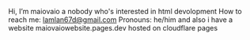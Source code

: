 Hi, I’m maiovaio a nobody who's interested in html devolopment
How to reach me: lamlan67d@gmail.com
Pronouns: he/him
and also i have a website maiovaiowebsite.pages.dev hosted on cloudflare pages
